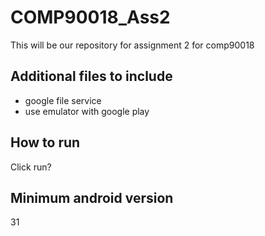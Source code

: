 # COMP90018_Ass2
This will be our repository for assignment 2 for comp90018

## Additional files to include
- google file service
- use emulator with google play

## How to run 
Click run?

## Minimum android version
31

